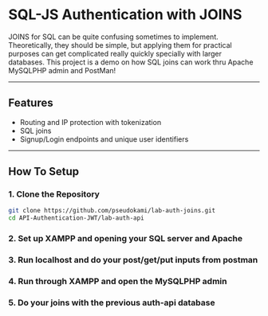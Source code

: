 # SQL-JS Authentication with JOINS

JOINS for SQL can be quite confusing sometimes to implement. Theoretically, they should be simple, but applying
them for practical purposes can get complicated really quickly specially with larger databases. This project is
a demo on how SQL joins can work thru Apache MySQLPHP admin and PostMan!


---


## Features
- Routing and IP protection with tokenization
- SQL joins
- Signup/Login endpoints and unique user identifiers


---


## How To Setup


### 1. Clone the Repository
```bash
git clone https://github.com/pseudokami/lab-auth-joins.git
cd API-Authentication-JWT/lab-auth-api
```
### 2. Set up XAMPP and opening your SQL server and Apache

### 3. Run localhost and do your post/get/put inputs from postman

### 4. Run through XAMPP and open the MySQLPHP admin

### 5. Do your joins with the previous auth-api database
